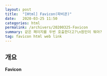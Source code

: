 ```yaml
---
layout: post
title:  "[Html] Favicon(파비콘)"
date:   2020-03-25 11:50
categories: html
permalink: /archivers/20200325-Favicon
summary: 같은 페이지를 두번 호출한다고?\n원인이 뭐야?
tag: favicon html web link
--- 
```


## 개요
**Favicon**
